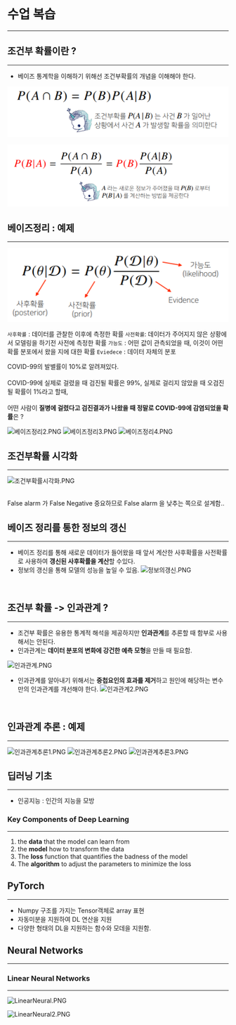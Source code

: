 
# 수업 복습
---

## 조건부 확률이란 ?
---
- 베이즈 통계학을 이해하기 위해선 조건부확률의 개념을 이해해야 한다.

![조건부확률.PNG](image/조건부확률.PNG)

![조건부확률2.PNG](image/조건부확률2.PNG)

## 베이즈정리 : 예제
---
![베이즈정리1.PNG](image/베이즈정리1.PNG)

```사후확률``` : 데이터를 관찰한 이후에 측정한 확률
```사전확률```: 데이터가 주어지지 않은 상황에서 모델링을  하기전 사전에 측정한 확률
```가능도``` : 어떤 값이 관측되었을 때, 이것이 어떤 확률 분포에서 왔을 지에 대한 확률
```Eviedece``` : 데이터 자체의 분포 



COVID-99의 발별률이 10%로 알려져있다.  
<br/>
COVID-99에 실제로 걸렸을 때 검진될 확률은 99%,  실제로 걸리지 않았을 때 오검진될 확률이 1%라고 할때,   
<br/>
어떤 사람이 **질병에 걸렸다고 검진결과가 나왔을 때 정말로 COVID-99에 감염되었을 확률**은 ?

![베이즈정리2.PNG](image/베이즈정리2.PNG)
![베이즈정리3.PNG](image/베이즈정리3.PNG)
![베이즈정리4.PNG](image/베이즈정리4.PNG)

## 조건부확률 시각화
---
![조건부확률시각화.PNG](image/조건부확률시각화.PNG)

<br/>
False alarm 가 False Negative 중요하므로 False alarm 을 낮추는 쪽으로 설계함..
<br/>

## 베이즈 정리를 통한 정보의 갱신
---
- 베이즈 정리를 통해 새로운 데이터가 들어왔을 때 앞서 계산한 사후확률을 사전확률로 사용하여 **갱신된 사후확률을 계산**할 수있다.
- 정보의 갱신을 통해 모델의 성능을 높일 수 있음.
![정보의갱신.PNG](image/정보의갱신.PNG)
<br/>

## 조건부 확률 -> 인과관계 ?
---
- 조건부 확률은 유용한 통계적 해석을   제공하지만 **인과관계**를 추론할 때 함부로 사용해서는 안된다.
- 인과관계는 **데이터 분포의 변화에 강건한 예측 모형**을 만들 때 필요함.

![인과관계.PNG](image/인과관계.PNG)
<br/>

- 인과관계를 알아내기 위해서는 **중첩요인의 효과를 제거**하고 원인에 해당하는 변수만의 인과관계를 개선해야 한다.
![인과관계2.PNG](image/인과관계2.PNG)
<br/>

## 인과관계 추론 : 예제
---
![인과관계추론1.PNG](image/인과관계추론1.PNG)
![인과관계추론2.PNG](image/인과관계추론2.PNG) 
![인과관계추론3.PNG](image/인과관계추론3.PNG)

## 딥러닝 기초
---
- 인공지능 : 인간의 지능을 모방


### Key Components of Deep Learning
---
1. the **data** that the model can learn from
2. the **model** how to transform the data
3. The **loss** function that quantifies the badness of the model
4. The **algorithm** to adjust the parameters to minimize the loss

## PyTorch
---
- Numpy 구조를 가지는 Tensor객체로 array 표현
- 자동미분을 지원하여 DL 연산을 지원
- 다양한 형태의 DL을 지원하는 함수와 모데을 지원함.

## Neural Networks
---


### Linear Neural Networks
---
![LinearNeural.PNG](image/LinearNeural.PNG)

![LinearNeural2.PNG](image/LinearNeural2.PNG)

